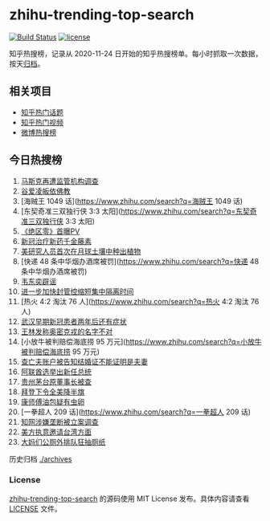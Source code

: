# zhihu-trending-top-search

[![Build Status](https://github.com/justjavac/zhihu-trending-top-search/workflows/ci/badge.svg?branch=main)](https://github.com/justjavac/zhihu-trending-top-search/actions)
[![license](https://img.shields.io/github/license/justjavac/zhihu-trending-top-search)](https://github.com/justjavac/zhihu-trending-top-search/blob/main/LICENSE)

知乎热搜榜，记录从 2020-11-24 日开始的知乎热搜榜单。每小时抓取一次数据，按天[归档](./archives)。

## 相关项目

- [知乎热门话题](https://github.com/justjavac/zhihu-trending-hot-questions)
- [知乎热门视频](https://github.com/justjavac/zhihu-trending-hot-video)
- [微博热搜榜](https://github.com/justjavac/weibo-trending-hot-search)

## 今日热搜榜

<!-- BEGIN -->
<!-- 最后更新时间 Sun May 15 2022 10:48:52 GMT+0800 (China Standard Time) -->

1. [马斯克再遭监管机构调查](https://www.zhihu.com/search?q=马斯克再遭监管机构调查)
1. [谷爱凌皈依佛教](https://www.zhihu.com/search?q=谷爱凌皈依佛教)
1. [海贼王 1049 话](https://www.zhihu.com/search?q=海贼王 1049 话)
1. [东契奇准三双独行侠 3:3 太阳](https://www.zhihu.com/search?q=东契奇准三双独行侠 3:3 太阳)
1. [《绝区零》首曝PV](https://www.zhihu.com/search?q=《绝区零》首曝PV)
1. [新冠治疗新药千金藤素](https://www.zhihu.com/search?q=新冠治疗新药千金藤素)
1. [美研究人员首次在月球土壤中种出植物](https://www.zhihu.com/search?q=美研究人员首次在月球土壤中种出植物)
1. [快递 48 条中华烟办酒席被罚](https://www.zhihu.com/search?q=快递 48 条中华烟办酒席被罚)
1. [韦东奕辟谣](https://www.zhihu.com/search?q=韦东奕辟谣)
1. [进一步加快封管控缩短集中隔离时间](https://www.zhihu.com/search?q=进一步加快封管控缩短集中隔离时间)
1. [热火 4:2 淘汰 76 人](https://www.zhihu.com/search?q=热火 4:2 淘汰 76 人)
1. [武汉早期新冠患者两年后还有症状](https://www.zhihu.com/search?q=武汉早期新冠患者两年后还有症状)
1. [王林发称奥密克戎的名字不对](https://www.zhihu.com/search?q=王林发称奥密克戎的名字不对)
1. [小放牛被判赔偿海底捞 95 万元](https://www.zhihu.com/search?q=小放牛被判赔偿海底捞 95 万元)
1. [查亡夫账户被告知结婚证不能证明是夫妻](https://www.zhihu.com/search?q=查亡夫账户被告知结婚证不能证明是夫妻)
1. [阿联酋选举出新任总统](https://www.zhihu.com/search?q=阿联酋选举出新任总统)
1. [贵州茅台原董事长被查](https://www.zhihu.com/search?q=贵州茅台原董事长被查)
1. [拜登下令全美降半旗](https://www.zhihu.com/search?q=拜登下令全美降半旗)
1. [康师傅油包疑有虫卵](https://www.zhihu.com/search?q=康师傅油包疑有虫卵)
1. [一拳超人 209 话](https://www.zhihu.com/search?q=一拳超人 209 话)
1. [知网涉嫌垄断被立案调查](https://www.zhihu.com/search?q=知网涉嫌垄断被立案调查)
1. [美方执意邀请台湾方面](https://www.zhihu.com/search?q=美方执意邀请台湾方面)
1. [大妈们公厕外排队狂抽厕纸](https://www.zhihu.com/search?q=大妈们公厕外排队狂抽厕纸)

<!-- END -->

历史归档 [./archives](./archives)

### License

[zhihu-trending-top-search](https://github.com/justjavac/zhihu-trending-top-search)
的源码使用 MIT License 发布。具体内容请查看 [LICENSE](./LICENSE) 文件。
